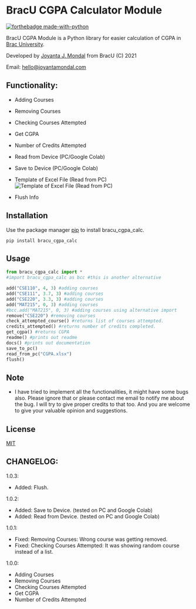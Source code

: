 # BracU CGPA Calculator Module

[![forthebadge made-with-python](http://ForTheBadge.com/images/badges/made-with-python.svg)](https://www.python.org/) 

BracU CGPA Module is a Python library for easier calculation of CGPA in [Brac University](https://www.bracu.ac.bd/). 

Developed by [Joyanta J. Mondal](https://github.com/lepotatoguy) from BracU (C) 2021

Email: hello@joyantamondal.com

## Functionality:

- Adding Courses
- Removing Courses
- Checking Courses Attempted 
- Get CGPA
- Number of Credits Attempted
- Read from Device (PC/Google Colab)
- Save to Device (PC/Google Colab)

- Template of Excel File (Read from PC)
![Template of Excel File (Read from PC)](https://i.postimg.cc/1R7q78nt/getfrompc.png)

- Flush Info

## Installation

Use the package manager [pip](https://pip.pypa.io/en/stable/) to install bracu_cgpa_calc.

```
pip install bracu_cgpa_calc
```



## Usage

```python
from bracu_cgpa_calc import *
#import bracu_cgpa_calc as bcc #this is another alternative

add("CSE110", 4, 3) #adding courses
add("CSE111", 3.7, 3) #adding courses
add("CSE220", 3.3, 3) #adding courses
add("MAT215", 0, 3) #adding courses
#bcc.add("MAT215", 0, 3) #adding courses using alternative import
remove("CSE220") #removing courses
check_attempted_course() #returns list of courses attempted.
credits_attempted() #returns number of credits completed.
get_cgpa() #returns CGPA
readme() #prints out readme
docs() #prints out documentation
save_to_pc() 
read_from_pc("CGPA.xlsx")
flush()
```
## Note 
- I have tried to implement all the functionalities, it might have some bugs also. Please ignore that or please contact me email to notify me about the bug. I will try to give proper credits to that too. And you are welcome to give your valuable opinion and suggestions.

## License
[MIT](https://choosealicense.com/licenses/mit/)


## CHANGELOG:

1.0.3:
- Added: Flush.

1.0.2:
- Added: Save to Device. (tested on PC and Google Colab)
- Added: Read from Device. (tested on PC and Google Colab)

1.0.1:
- Fixed: Removing Courses: Wrong course was getting removed.
- Fixed: Checking Courses Attempted: It was showing random course instead of a list.

1.0.0:

- Adding Courses
- Removing Courses
- Checking Courses Attempted 
- Get CGPA
- Number of Credits Attempted